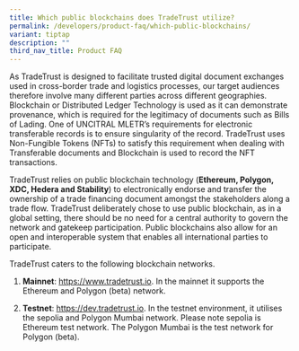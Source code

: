 ```yaml
---
title: Which public blockchains does TradeTrust utilize?
permalink: /developers/product-faq/which-public-blockchains/
variant: tiptap
description: ""
third_nav_title: Product FAQ
---
```

<p>As TradeTrust is designed to facilitate trusted digital document exchanges
used in cross-border trade and logistics processes, our target audiences
therefore involve many different parties across different geographies.
Blockchain or Distributed Ledger Technology is used as it can demonstrate
provenance, which is required for the legitimacy of documents such as Bills
of Lading. One of UNCITRAL MLETR’s requirements for electronic transferable
records is to ensure singularity of the record. TradeTrust uses Non-Fungible
Tokens (NFTs) to satisfy this requirement when dealing with Transferable
documents and Blockchain is used to record the NFT transactions.</p>
<p>TradeTrust relies on public blockchain technology (<strong>Ethereum, Polygon, XDC, Hedera and Stability</strong>)
to electronically endorse and transfer the ownership of a trade financing
document amongst the stakeholders along a trade flow. TradeTrust deliberately
chose to use public blockchain, as in a global setting, there should be
no need for a central authority to govern the network and gatekeep participation.
Public blockchains also allow for an open and interoperable system that
enables all international parties to participate.</p>
<p>TradeTrust caters to the following blockchain networks.</p>
<ol data-tight="true" class="tight">
<li>
<p><strong>Mainnet</strong>: <a href="https://www.tradetrust.io/" rel="noopener noreferrer nofollow" target="_blank">https://www.tradetrust.io</a>. In the
mainnet it supports the Ethereum and Polygon (beta) network.</p>
</li>
<li>
<p><strong>Testnet</strong>: <a href="https://www.tradetrust.io/" rel="noopener noreferrer nofollow" target="_blank">https://dev.tradetrust.io</a>. In the
testnet environment, it utilises the sepolia and Polygon Mumbai network.
Please note sepolia is Ethereum test network. The Polygon Mumbai is the
test network for Polygon (beta).</p>
</li>
</ol>
<p></p>
